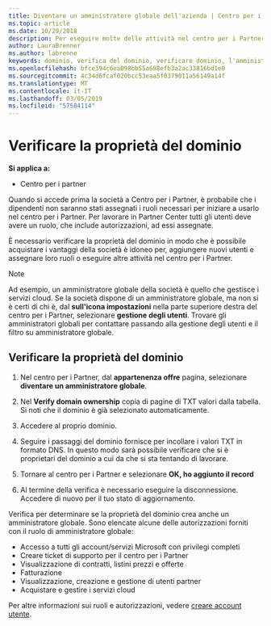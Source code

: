 ```yaml
---
title: Diventare un amministratore globale dell'azienda | Centro per i partner
ms.topic: article
ms.date: 10/29/2018
description: Per eseguire molte delle attività nel centro per i Partner, è necessario innanzitutto verificare la proprietà del dominio. Molte attività nel centro per i Partner richiedono un amministratore globale. Se l'azienda non dispone ancora di uno, è possibile acquisire uno.
author: LauraBrenner
ms.author: labrenne
keywords: dominio, verifica del dominio, verificare dominio, l'amministratore globale, i ruoli utente, autorizzazioni
ms.openlocfilehash: bfce394c6ea098bb55a698efb3a2ac33816bd1e0
ms.sourcegitcommit: 4c34d6fcaf020bcc53eaa5f0379011a56149a14f
ms.translationtype: MT
ms.contentlocale: it-IT
ms.lasthandoff: 03/05/2019
ms.locfileid: "57584114"
---
```

# <a name="verify-your-domain-ownership"></a>Verificare la proprietà del dominio

**Si applica a:**

- Centro per i partner

Quando si accede prima la società a Centro per i Partner, è probabile che i dipendenti non saranno stati assegnati i ruoli necessari per iniziare a usarlo nel centro per i Partner. Per lavorare in Partner Center tutti gli utenti deve avere un ruolo, che include autorizzazioni, ad essi assegnate.  

È necessario verificare la proprietà del dominio in modo che è possibile acquistare i vantaggi della società è idoneo per, aggiungere nuovi utenti e assegnare loro ruoli o eseguire altre attività nel centro per i Partner. 

>[!Note]
>Ad esempio, un amministratore globale della società è quello che gestisce i servizi cloud. Se la società dispone di un amministratore globale, ma non si è certi di chi è, dal **sull'icona impostazioni** nella parte superiore destra del centro per i Partner, selezionare **gestione degli utenti**. Trovare gli amministratori globali per contattare passando alla gestione degli utenti e il filtro su amministratore globale.

## <a name="verify-your-domain-ownership"></a>Verificare la proprietà del dominio

1. Nel centro per i Partner, dal **appartenenza offre** pagina, selezionare **diventare un amministratore globale**. 

2. Nel **Verify domain ownership** copia di pagine di TXT valori dalla tabella. Si noti che il dominio è già selezionato automaticamente.

3. Accedere al proprio dominio. 

4. Seguire i passaggi del dominio fornisce per incollare i valori TXT in formato DNS.  In questo modo sarà possibile verificare che si è proprietari del dominio a cui da che si sta tentando di lavorare.

5. Tornare al centro per i Partner e selezionare **OK, ho aggiunto il record**

6. Al termine della verifica è necessario eseguire la disconnessione. Accedere di nuovo per il tuo stato di aggiornamento. 

Verifica per determinare se la proprietà del dominio crea anche un amministratore globale. Sono elencate alcune delle autorizzazioni forniti con il ruolo di amministratore globale:

- Accesso a tutti gli account/servizi Microsoft con privilegi completi 
- Creare ticket di supporto per il centro per i Partner
- Visualizzazione di contratti, listini prezzi e offerte
- Fatturazione
- Visualizzazione, creazione e gestione di utenti partner
- Acquistare e gestire i servizi cloud

Per altre informazioni sui ruoli e autorizzazioni, vedere [creare account utente](create-user-accounts-and-set-permissions.md). 